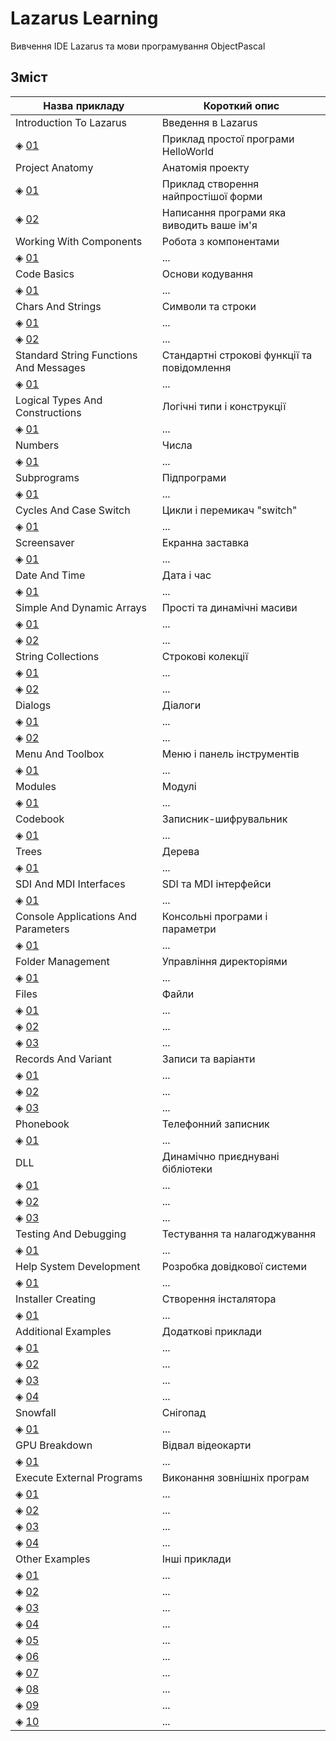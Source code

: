 # Lazarus Learning

Вивчення IDE Lazarus та мови програмування ObjectPascal

## Зміст

<table>
    <!-- Заголовок -->
    <thead>
        <tr>
            <th>Назва прикладу</th>
            <th>Короткий опис</th>
        </tr>
    </thead>
    <!-- Тіло таблиці -->
    <tbody align="left">
        <!-- Introduction To Lazarus -->
        <tr> <td>Introduction To Lazarus</td>
             <td>Введення в Lazarus</td> </tr>
        <tr> <td>&#9672; <a href="/01_Introduction_To_Lazarus/01">01</a></td>
             <td>Приклад простої програми HelloWorld</td> </tr>
        <!-- Project Anatomy -->
        <tr> <td>Project Anatomy</td>
             <td>Анатомія проекту</td> </tr>
        <tr> <td>&#9672; <a href="/02_Project_Anatomy/01">01</a></td>
             <td>Приклад створення найпростішої форми</td> </tr>
        <tr> <td>&#9672; <a href="/02_Project_Anatomy/02">02</a></td>
             <td>Написання програми яка виводить ваше ім'я</td> </tr>
        <!-- Working With Components -->
        <tr> <td>Working With Components</td>
             <td>Робота з компонентами</td> </tr>
        <tr> <td>&#9672; <a href="/03_Working_With_Components/01">01</a></td>
             <td> ... </td> </tr>
        <!-- Code Basics -->
        <tr> <td>Code Basics</td>
             <td>Основи кодування</td> </tr>
        <tr> <td>&#9672; <a href="/04_Code_Basics/01">01</a></td>
             <td> ... </td> </tr>
        <!-- Chars And Strings -->
        <tr> <td>Chars And Strings</td>
             <td>Символи та строки</td> </tr>
        <tr> <td>&#9672; <a href="/05_Chars_And_Strings/01">01</a></td>
             <td> ... </td> </tr>
        <tr> <td>&#9672; <a href="/05_Chars_And_Strings/02">02</a></td>
             <td> ... </td> </tr>
        <!-- Standard String Functions And Messages -->
        <tr> <td>Standard String Functions And Messages</td>
             <td>Стандартні строкові функції та повідомлення</td> </tr>
        <tr> <td>&#9672; <a href="/06_Standard_String_Functions_And_Messages/01">01</a></td>
             <td> ... </td> </tr>
        <!-- Logical Types And Constructions -->
        <tr> <td>Logical Types And Constructions</td>
             <td>Логічні типи і конструкції</td> </tr>
        <tr> <td>&#9672; <a href="/07_Logical_Types_And_Constructions/01">01</a></td>
             <td> ... </td> </tr>
        <!-- Numbers -->
        <tr> <td>Numbers</td>
             <td>Числа</td> </tr>
        <tr> <td>&#9672; <a href="/08_Numbers/01">01</a></td>
             <td> ... </td> </tr>
        <!-- Subprograms -->
        <tr> <td>Subprograms</td>
             <td>Підпрограми</td> </tr>
        <tr> <td>&#9672; <a href="/09_Subprograms/01">01</a></td>
             <td> ... </td> </tr>
        <!-- Cycles And Case Switch -->
        <tr> <td>Cycles And Case Switch</td>
             <td>Цикли і перемикач "switch"</td> </tr>
        <tr> <td>&#9672; <a href="/10_Cycles_And_Case_Switch/01">01</a></td>
             <td> ... </td> </tr>
        <!-- Screensaver -->
        <tr> <td>Screensaver</td>
             <td>Екранна заставка</td> </tr>
        <tr> <td>&#9672; <a href="/11_Screensaver/01">01</a></td>
             <td> ... </td> </tr>
        <!-- Date And Time -->
        <tr> <td>Date And Time</td>
             <td>Дата і час</td> </tr>
        <tr> <td>&#9672; <a href="/12_Date_And_Time/01">01</a></td>
             <td> ... </td> </tr>
        <!-- Simple And Dynamic Arrays -->
        <tr> <td>Simple And Dynamic Arrays</td>
             <td>Прості та динамічні масиви</td> </tr>
        <tr> <td>&#9672; <a href="/13_Simple_And_Dynamic_Arrays/01">01</a></td>
             <td> ... </td> </tr>
        <tr> <td>&#9672; <a href="/13_Simple_And_Dynamic_Arrays/02">02</a></td>
             <td> ... </td> </tr>
        <!-- String Collections -->
        <tr> <td>String Collections</td>
             <td>Строкові колекції</td> </tr>
        <tr> <td>&#9672; <a href="/14_String_Collections/01">01</a></td>
             <td> ... </td> </tr>
        <tr> <td>&#9672; <a href="/14_String_Collections/02">02</a></td>
             <td> ... </td> </tr>
        <!-- Dialogs -->
        <tr> <td>Dialogs</td>
             <td>Діалоги</td> </tr>
        <tr> <td>&#9672; <a href="/15_Dialogs/01">01</a></td>
             <td> ... </td> </tr>
        <tr> <td>&#9672; <a href="/15_Dialogs/02">02</a></td>
             <td> ... </td> </tr>
        <!-- Menu And Toolbox -->
        <tr> <td>Menu And Toolbox</td>
             <td>Меню і панель інструментів</td> </tr>
        <tr> <td>&#9672; <a href="/16_Menu_And_Toolbox/01">01</a></td>
             <td> ... </td> </tr>
        <!-- Modules -->
        <tr> <td>Modules</td>
             <td>Модулі</td> </tr>
        <tr> <td>&#9672; <a href="/17_Modules/01">01</a></td>
             <td> ... </td> </tr>
        <!-- Codebook -->
        <tr> <td>Codebook</td>
             <td>Записник-шифрувальник</td> </tr>
        <tr> <td>&#9672; <a href="/18_Codebook/01">01</a></td>
             <td> ... </td> </tr>
        <!-- Trees -->
        <tr> <td>Trees</td>
             <td>Дерева</td> </tr>
        <tr> <td>&#9672; <a href="/19_Trees/01">01</a></td>
             <td> ... </td> </tr>
        <!-- SDI And MDI Interfaces -->
        <tr> <td>SDI And MDI Interfaces</td>
             <td>SDI та MDI інтерфейси</td> </tr>
        <tr> <td>&#9672; <a href="/20_SDI_And_MDI_Interfaces/01">01</a></td>
             <td> ... </td> </tr>
        <!-- Console Applications And Parameters -->
        <tr> <td>Console Applications And Parameters</td>
             <td>Консольні програми і параметри</td> </tr>
        <tr> <td>&#9672; <a href="/21_Console_Applications_And_Parameters/01">01</a></td>
             <td> ... </td> </tr>
        <!-- Folder Management -->
        <tr> <td>Folder Management</td>
             <td>Управління директоріями</td> </tr>
        <tr> <td>&#9672; <a href="/22_Folder_Management/01">01</a></td>
             <td> ... </td> </tr>
        <!-- Files -->
        <tr> <td>Files</td>
             <td>Файли</td> </tr>
        <tr> <td>&#9672; <a href="/23_Files/01">01</a></td>
             <td> ... </td> </tr>
        <tr> <td>&#9672; <a href="/23_Files/02">02</a></td>
             <td> ... </td> </tr>
        <tr> <td>&#9672; <a href="/23_Files/03">03</a></td>
             <td> ... </td> </tr>
        <!-- Records And Variant -->
        <tr> <td>Records And Variant</td>
             <td>Записи та варіанти</td> </tr>
        <tr> <td>&#9672; <a href="/24_Records_And_Variant/01">01</a></td>
             <td> ... </td> </tr>
        <tr> <td>&#9672; <a href="/24_Records_And_Variant/02">02</a></td>
             <td> ... </td> </tr>
        <tr> <td>&#9672; <a href="/24_Records_And_Variant/03">03</a></td>
             <td> ... </td> </tr>
        <!-- Phonebook -->
        <tr> <td>Phonebook</td>
             <td>Телефонний записник</td> </tr>
        <tr> <td>&#9672; <a href="/25_Phonebook/01">01</a></td>
             <td> ... </td> </tr>
        <!-- DLL -->
        <tr> <td>DLL</td>
             <td>Динамічно приєднувані бібліотеки</td> </tr>
        <tr> <td>&#9672; <a href="/26_DLL/01">01</a></td>
             <td> ... </td> </tr>
        <tr> <td>&#9672; <a href="/26_DLL/02">02</a></td>
             <td> ... </td> </tr>
        <tr> <td>&#9672; <a href="/26_DLL/03">03</a></td>
             <td> ... </td> </tr>
        <!-- Testing And Debugging -->
        <tr> <td>Testing And Debugging</td>
             <td>Тестування та налагоджування</td> </tr>
        <tr> <td>&#9672; <a href="/27_Testing_And_Debugging/01">01</a></td>
             <td> ... </td> </tr>
        <!-- Help System Development -->
        <tr> <td>Help System Development</td>
             <td>Розробка довідкової системи</td> </tr>
        <tr> <td>&#9672; <a href="/28_Help_System_Development/01">01</a></td>
             <td> ... </td> </tr>
        <!-- Installer Creating -->
        <tr> <td>Installer Creating</td>
             <td>Створення інсталятора</td> </tr>
        <tr> <td>&#9672; <a href="/29_Installer_Creating/01">01</a></td>
             <td> ... </td> </tr>
        <!-- Additional Examples -->
        <tr> <td>Additional Examples</td>
             <td>Додаткові приклади</td> </tr>
        <tr> <td>&#9672; <a href="/30_Additional_Examples/01">01</a></td>
             <td> ... </td> </tr>
        <tr> <td>&#9672; <a href="/30_Additional_Examples/02">02</a></td>
             <td> ... </td> </tr>
        <tr> <td>&#9672; <a href="/30_Additional_Examples/03">03</a></td>
             <td> ... </td> </tr>
        <tr> <td>&#9672; <a href="/30_Additional_Examples/04">04</a></td>
             <td> ... </td> </tr>
        <!-- Snowfall -->
        <tr> <td>Snowfall</td>
             <td>Снігопад</td> </tr>
        <tr> <td>&#9672; <a href="/31_Snowfall/01">01</a></td>
             <td> ... </td> </tr>
        <!-- GPU Breakdown -->
        <tr> <td>GPU Breakdown</td>
             <td>Відвал відеокарти</td> </tr>
        <tr> <td>&#9672; <a href="/32_GPU_Breakdown/01">01</a></td>
             <td> ... </td> </tr>
        <!-- Execute External Programs -->
        <tr> <td>Execute External Programs</td>
             <td>Виконання зовнішніх програм</td> </tr>
        <tr> <td>&#9672; <a href="/33_Execute_External_Programs/01">01</a></td>
             <td> ... </td> </tr>
        <tr> <td>&#9672; <a href="/33_Execute_External_Programs/02">02</a></td>
             <td> ... </td> </tr>
        <tr> <td>&#9672; <a href="/33_Execute_External_Programs/03">03</a></td>
             <td> ... </td> </tr>
        <tr> <td>&#9672; <a href="/33_Execute_External_Programs/04">04</a></td>
             <td> ... </td> </tr>
        <!-- Other Examples -->
        <tr> <td>Other Examples</td>
             <td>Інші приклади</td> </tr>
        <tr> <td>&#9672; <a href="/34_Other_Examples/01">01</a></td>
             <td> ... </td> </tr>
        <tr> <td>&#9672; <a href="/34_Other_Examples/02">02</a></td>
             <td> ... </td> </tr>
        <tr> <td>&#9672; <a href="/34_Other_Examples/03">03</a></td>
             <td> ... </td> </tr>
        <tr> <td>&#9672; <a href="/34_Other_Examples/04">04</a></td>
             <td> ... </td> </tr>
        <tr> <td>&#9672; <a href="/34_Other_Examples/05">05</a></td>
             <td> ... </td> </tr>
        <tr> <td>&#9672; <a href="/34_Other_Examples/06">06</a></td>
             <td> ... </td> </tr>
        <tr> <td>&#9672; <a href="/34_Other_Examples/07">07</a></td>
             <td> ... </td> </tr>
        <tr> <td>&#9672; <a href="/34_Other_Examples/08">08</a></td>
             <td> ... </td> </tr>
        <tr> <td>&#9672; <a href="/34_Other_Examples/09">09</a></td>
             <td> ... </td> </tr>
        <tr> <td>&#9672; <a href="/34_Other_Examples/10">10</a></td>
             <td> ... </td> </tr>
    </tbody>
</table>
